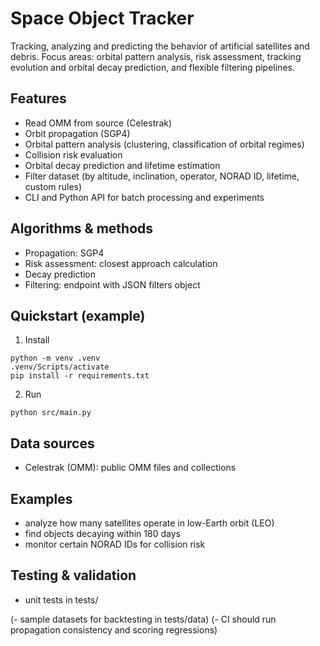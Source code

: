 # Space Object Tracker

Tracking, analyzing and predicting the behavior of artificial satellites and debris. Focus areas: orbital pattern analysis, risk assessment, tracking evolution and orbital decay prediction, and flexible filtering pipelines.

## Features
- Read OMM from source (Celestrak)
- Orbit propagation (SGP4)
- Orbital pattern analysis (clustering, classification of orbital regimes)
- Collision risk evaluation
- Orbital decay prediction and lifetime estimation
- Filter dataset (by altitude, inclination, operator, NORAD ID, lifetime, custom rules)
- CLI and Python API for batch processing and experiments

## Algorithms & methods
- Propagation: SGP4
- Risk assessment: closest approach calculation
- Decay prediction
- Filtering: endpoint with JSON filters object

## Quickstart (example)
1. Install
```
python -m venv .venv
.venv/Scripts/activate
pip install -r requirements.txt
```
2. Run
```
python src/main.py
```

## Data sources
- Celestrak (OMM): public OMM files and collections

## Examples
- analyze how many satellites operate in low-Earth orbit (LEO)
- find objects decaying within 180 days
- monitor certain NORAD IDs for collision risk

## Testing & validation
- unit tests in tests/

(- sample datasets for backtesting in tests/data)
(- CI should run propagation consistency and scoring regressions)

